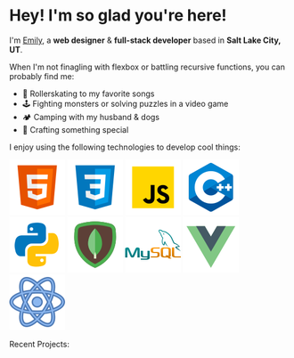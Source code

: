# Hey! I'm so glad you're here!

I'm [Emily](https://emily-rivera.tech/), a **web designer** & **full-stack developer** based in **Salt Lake City, UT**.

When I'm not finagling with flexbox or battling recursive functions, you can probably find me:

- 🎵 Rollerskating to my favorite songs
- 🕹️ Fighting monsters or solving puzzles in a video game
- 🏕️ Camping with my husband & dogs
- 🎨 Crafting something special

I enjoy using the following technologies to develop cool things:

![HTML](./assets/images/html.svg)
![CSS](./assets/images/css.svg)
![JavaScript](./assets/images/js.svg)
![C++](./assets/images/cplusplus.svg)
![Python](./assets/images/python.svg)
![MongoDB](./assets/images/mongodb.svg)
![MySQL](./assets/images/mysql.svg)
![VueJS](./assets/images/vuejs.svg)
![React](./assets/images/react.svg)

Recent Projects:

<!-- - 🔭 I’m currently working on 50/50 Database Site
- 🌱 I’m currently learning AWS
- 💬 Ask me about web design + development!
- 📫 How to reach me: emily-rivera.tech
- 😄 Pronouns: She/Her
- ⚡ Fun fact: I love to rollerskate! 🛼 -->

[website]: https://emily-rivera.tech/
[linkedin]: https://www.linkedin.com/in/emily-rivera-75ba6a232/
[dribbble]: https://dribbble.com/emily-rivera
[github]: https://github.com/emily-rivera
